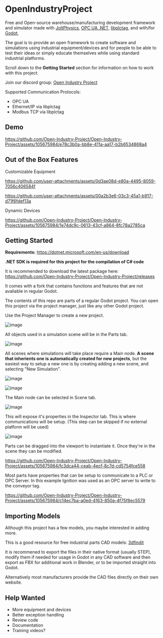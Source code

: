 # OpenIndustryProject

Free and Open-source warehouse/manufacturing development framework and simulator made with [JoltPhysics](https://github.com/jrouwe/JoltPhysics), [OPC UA .NET](https://github.com/OPCFoundation/UA-.NETStandard), [libplctag](https://github.com/libplctag/libplctag), and with/for [Godot](https://github.com/godotengine),  

The goal is to provide an open framework to create software and simulations using industrial equipment/devices and for people to be able to test their ideas or simply educate themselves while using standard industrial platforms.

Scroll down to the **Getting Started** section for information on how to work with this project. 

Join our discord group: [Open Industry Project](https://discord.gg/ACRPr6sBpH)

Supported Communication Protocols:

- OPC UA 
- Ethernet/IP via libplctag
- Modbus TCP via libplctag

## Demo

https://github.com/Open-Industry-Project/Open-Industry-Project/assets/105675984/e78c3b0a-bb8e-411a-aa17-b2b6534868a4


## Out of the Box Features 

Customizable Equipment

https://github.com/user-attachments/assets/0d3ae08d-e80a-4495-8059-7056c406584f

https://github.com/user-attachments/assets/00a2b3e6-03c3-45a1-b917-d71f6fdef13a

Dynamic Devices

https://github.com/Open-Industry-Project/Open-Industry-Project/assets/105675984/1e74dc9c-0613-43cf-a864-8fc78a2785ca

## Getting Started

**Requirements:** https://dotnet.microsoft.com/en-us/download

**.NET SDK is required for this project for the compilation of C# code**

It is recommended to download the latest package here: https://github.com/Open-Industry-Project/Open-Industry-Project/releases

It comes with a fork that contains functions and features that are not avaliable in regular Godot.

The contents of this repo are parts of a regular Godot project. You can open this project via the project manager, just like any other Godot project.

Use the Project Manager to create a new project.

![image](https://github.com/user-attachments/assets/3de4a320-89bc-4088-86b7-a814da0e726d)

All objects used in a simulation scene will be in the Parts tab. 

![image](https://github.com/Open-Industry-Project/Open-Industry-Project/assets/105675984/fd0fd71c-e3fa-43cb-99b5-4b9d65d04727)

All scenes where simulations will take place require a Main node. **A scene that inherients one is automatically created for new projects**, but the easiest way to setup a new one is by creating adding a new scene, and selecting "New Simulation".

![image](https://github.com/Open-Industry-Project/Open-Industry-Project/assets/105675984/d28ec7a4-a3e2-4659-8b9a-3946c8baa528)

![image](https://github.com/Open-Industry-Project/Open-Industry-Project/assets/105675984/2745376e-185a-4963-8c32-a416ca4174bc)

The Main node can be selected in Scene tab.

![image](https://github.com/Open-Industry-Project/Open-Industry-Project/assets/105675984/d7a55424-d958-4130-8a03-7fae6544d616)

This will expose it's properties in the Inspector tab. This is where communications will be setup. (This step can be skipped if no external platform will be used) 

![image](https://github.com/Open-Industry-Project/Open-Industry-Project/assets/105675984/88f90daa-9612-4633-a859-c484303de533)

Parts can be dragged into the viewport to instantiate it. Once they're in the scene they can be modified. 

https://github.com/Open-Industry-Project/Open-Industry-Project/assets/105675984/fc3dca44-ceab-4ecf-8c7d-cd5754fce558

Most parts have properties that can be setup to communicate to a PLC or OPC Server. In this example Ignition was used as an OPC server to write to the conveyor tag.

https://github.com/Open-Industry-Project/Open-Industry-Project/assets/105675984/c14ec7ba-a0ed-4163-850a-4f75f8ec5579

## Importing Models

Although this project has a few models, you maybe interested in adding more. 

This is a good resource for free industrial parts CAD models: [3dfindit](https://www.3dfindit.com/en/)

It is recommened to export the files in their native format (usually STEP), modify them if needed for usage in Godot in any CAD software and then export as FBX for additional work in Blender, or to be imported straight into Godot. 

Alternatively most manufacturers provide the CAD files directly on their own website. 

## Help Wanted

- More equipment and devices
- Better exception handling
- Review code
- Documentation
- Training videos?


